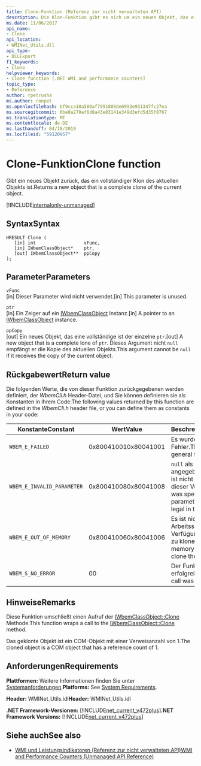```yaml
---
title: Clone-Funktion (Referenz zur nicht verwalteten API)
description: Die Klon-Funktion gibt es sich um ein neues Objekt, das einen Klon der aktuellen Aktivität abgeschlossen ist.
ms.date: 11/06/2017
api_name:
- Clone
api_location:
- WMINet_Utils.dll
api_type:
- DLLExport
f1_keywords:
- Clone
helpviewer_keywords:
- Clone function [.NET WMI and performance counters]
topic_type:
- Reference
author: rpetrusha
ms.author: ronpet
ms.openlocfilehash: bf9cca10a580af7991889de6993e931347fc27ea
ms.sourcegitcommit: 0be8a279af6d8a43e03141e349d3efd5d35f8767
ms.translationtype: MT
ms.contentlocale: de-DE
ms.lasthandoff: 04/18/2019
ms.locfileid: "59120957"
---
```

# <a name="clone-function"></a><span data-ttu-id="d4437-103">Clone-Funktion</span><span class="sxs-lookup"><span data-stu-id="d4437-103">Clone function</span></span>
<span data-ttu-id="d4437-104">Gibt ein neues Objekt zurück, das ein vollständiger Klon des aktuellen Objekts ist.</span><span class="sxs-lookup"><span data-stu-id="d4437-104">Returns a new object that is a complete clone of the current object.</span></span>   
  
[!INCLUDE[internalonly-unmanaged](../../../../includes/internalonly-unmanaged.md)]
  
## <a name="syntax"></a><span data-ttu-id="d4437-105">Syntax</span><span class="sxs-lookup"><span data-stu-id="d4437-105">Syntax</span></span>  
  
```  
HRESULT Clone (
   [in] int                  vFunc, 
   [in] IWbemClassObject*    ptr, 
   [out] IWbemClassObject**  ppCopy
); 
```  

## <a name="parameters"></a><span data-ttu-id="d4437-106">Parameter</span><span class="sxs-lookup"><span data-stu-id="d4437-106">Parameters</span></span>

`vFunc`  
<span data-ttu-id="d4437-107">[in] Dieser Parameter wird nicht verwendet.</span><span class="sxs-lookup"><span data-stu-id="d4437-107">[in] This parameter is unused.</span></span>

`ptr`  
<span data-ttu-id="d4437-108">[in] Ein Zeiger auf ein [IWbemClassObject](/windows/desktop/api/wbemcli/nn-wbemcli-iwbemclassobject) Instanz.</span><span class="sxs-lookup"><span data-stu-id="d4437-108">[in] A pointer to an [IWbemClassObject](/windows/desktop/api/wbemcli/nn-wbemcli-iwbemclassobject) instance.</span></span>

`ppCopy`  
<span data-ttu-id="d4437-109">[out] Ein neues Objekt, das eine vollständige ist der einzelne `ptr`.</span><span class="sxs-lookup"><span data-stu-id="d4437-109">[out] A new object that is a complete lone of `ptr`.</span></span> <span data-ttu-id="d4437-110">Dieses Argument nicht `null` empfängt er die Kopie des aktuellen Objekts.</span><span class="sxs-lookup"><span data-stu-id="d4437-110">This argument cannot be `null` if it receives the copy of the current object.</span></span>

## <a name="return-value"></a><span data-ttu-id="d4437-111">Rückgabewert</span><span class="sxs-lookup"><span data-stu-id="d4437-111">Return value</span></span>

<span data-ttu-id="d4437-112">Die folgenden Werte, die von dieser Funktion zurückgegebenen werden definiert, der *WbemCli.h* Header-Datei, und Sie können definieren sie als Konstanten in Ihrem Code:</span><span class="sxs-lookup"><span data-stu-id="d4437-112">The following values returned by this function are defined in the *WbemCli.h* header file, or you can define them as constants in your code:</span></span>

|<span data-ttu-id="d4437-113">Konstante</span><span class="sxs-lookup"><span data-stu-id="d4437-113">Constant</span></span>  |<span data-ttu-id="d4437-114">Wert</span><span class="sxs-lookup"><span data-stu-id="d4437-114">Value</span></span>  |<span data-ttu-id="d4437-115">Beschreibung</span><span class="sxs-lookup"><span data-stu-id="d4437-115">Description</span></span>  |
|---------|---------|---------|
| `WBEM_E_FAILED` | <span data-ttu-id="d4437-116">0x80041001</span><span class="sxs-lookup"><span data-stu-id="d4437-116">0x80041001</span></span> | <span data-ttu-id="d4437-117">Es wurde ein allgemeiner Fehler.</span><span class="sxs-lookup"><span data-stu-id="d4437-117">There has been a general failure.</span></span> |
| `WBEM_E_INVALID_PARAMETER` | <span data-ttu-id="d4437-118">0x80041008</span><span class="sxs-lookup"><span data-stu-id="d4437-118">0x80041008</span></span> | <span data-ttu-id="d4437-119">`null` als Parameter angegeben wurde, und es ist nicht zulässig, bei dieser Verwendung.</span><span class="sxs-lookup"><span data-stu-id="d4437-119">`null` was specified as a parameter, and it is not legal in this usage.</span></span> |
| `WBEM_E_OUT_OF_MEMORY` | <span data-ttu-id="d4437-120">0x80041006</span><span class="sxs-lookup"><span data-stu-id="d4437-120">0x80041006</span></span> | <span data-ttu-id="d4437-121">Es ist nicht genügend Arbeitsspeicher zur Verfügung, um das Objekt zu klonen.</span><span class="sxs-lookup"><span data-stu-id="d4437-121">Not enough memory is available to clone the object.</span></span> |
| `WBEM_S_NO_ERROR` | <span data-ttu-id="d4437-122">0</span><span class="sxs-lookup"><span data-stu-id="d4437-122">0</span></span> | <span data-ttu-id="d4437-123">Der Funktionsaufruf war erfolgreich.</span><span class="sxs-lookup"><span data-stu-id="d4437-123">The function call was successful.</span></span>  |
  
## <a name="remarks"></a><span data-ttu-id="d4437-124">Hinweise</span><span class="sxs-lookup"><span data-stu-id="d4437-124">Remarks</span></span>

<span data-ttu-id="d4437-125">Diese Funktion umschließt einen Aufruf der [IWbemClassObject::Clone](/windows/desktop/api/wbemcli/nf-wbemcli-iwbemclassobject-clone) Methode.</span><span class="sxs-lookup"><span data-stu-id="d4437-125">This function wraps a call to the [IWbemClassObject::Clone](/windows/desktop/api/wbemcli/nf-wbemcli-iwbemclassobject-clone) method.</span></span>

<span data-ttu-id="d4437-126">Das geklonte Objekt ist ein COM-Objekt mit einer Verweisanzahl von 1.</span><span class="sxs-lookup"><span data-stu-id="d4437-126">The cloned object is a COM object that has a reference count of 1.</span></span>

## <a name="requirements"></a><span data-ttu-id="d4437-127">Anforderungen</span><span class="sxs-lookup"><span data-stu-id="d4437-127">Requirements</span></span>  
 <span data-ttu-id="d4437-128">**Plattformen:** Weitere Informationen finden Sie unter [Systemanforderungen](../../../../docs/framework/get-started/system-requirements.md).</span><span class="sxs-lookup"><span data-stu-id="d4437-128">**Platforms:** See [System Requirements](../../../../docs/framework/get-started/system-requirements.md).</span></span>  
  
 <span data-ttu-id="d4437-129">**Header:** WMINet_Utils.idl</span><span class="sxs-lookup"><span data-stu-id="d4437-129">**Header:** WMINet_Utils.idl</span></span>  
  
 <span data-ttu-id="d4437-130">**.NET Framework-Versionen:** [!INCLUDE[net_current_v472plus](../../../../includes/net-current-v472plus.md)]</span><span class="sxs-lookup"><span data-stu-id="d4437-130">**.NET Framework Versions:** [!INCLUDE[net_current_v472plus](../../../../includes/net-current-v472plus.md)]</span></span>  
  
## <a name="see-also"></a><span data-ttu-id="d4437-131">Siehe auch</span><span class="sxs-lookup"><span data-stu-id="d4437-131">See also</span></span>

- [<span data-ttu-id="d4437-132">WMI und Leistungsindikatoren (Referenz zur nicht verwalteten API)</span><span class="sxs-lookup"><span data-stu-id="d4437-132">WMI and Performance Counters (Unmanaged API Reference)</span></span>](index.md)
